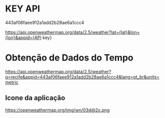 # KEY API
443af06faee912a1add2b28ae6a1ccc4

https://api.openweathermap.org/data/2.5/weather?lat={lat}&lon={lon}&appid={API key}


# Obtenção de Dados do Tempo

https://api.openweathermap.org/data/2.5/weather?q=recife&appid=443af06faee912a1add2b28ae6a1ccc4&lang=pt_br&units=metric

## Icone da aplicação

https://openweathermap.org/img/wn/03d@2x.png

